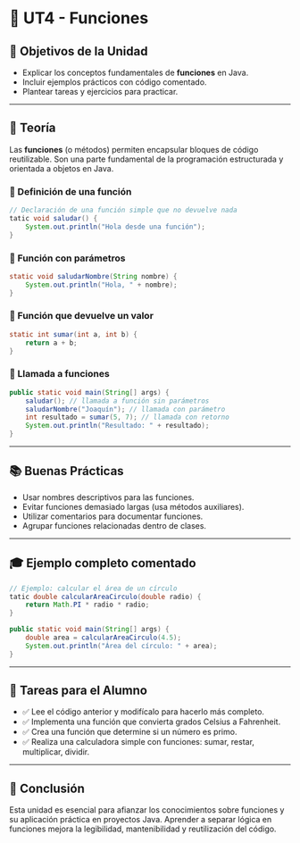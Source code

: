 # 🔧 UT4 - Funciones

## 📘 Objetivos de la Unidad
- Explicar los conceptos fundamentales de **funciones** en Java.
- Incluir ejemplos prácticos con código comentado.
- Plantear tareas y ejercicios para practicar.

---

## 🧠 Teoría

Las **funciones** (o métodos) permiten encapsular bloques de código reutilizable. Son una parte fundamental de la programación estructurada y orientada a objetos en Java.

### 🔹 Definición de una función

```java
// Declaración de una función simple que no devuelve nada
tatic void saludar() {
    System.out.println("Hola desde una función");
}
```

### 🔹 Función con parámetros

```java
static void saludarNombre(String nombre) {
    System.out.println("Hola, " + nombre);
}
```

### 🔹 Función que devuelve un valor

```java
static int sumar(int a, int b) {
    return a + b;
}
```

### 🔹 Llamada a funciones

```java
public static void main(String[] args) {
    saludar(); // llamada a función sin parámetros
    saludarNombre("Joaquín"); // llamada con parámetro
    int resultado = sumar(5, 7); // llamada con retorno
    System.out.println("Resultado: " + resultado);
}
```

---

## 📚 Buenas Prácticas

- Usar nombres descriptivos para las funciones.
- Evitar funciones demasiado largas (usa métodos auxiliares).
- Utilizar comentarios para documentar funciones.
- Agrupar funciones relacionadas dentro de clases.

---

## 🎓 Ejemplo completo comentado

```java
// Ejemplo: calcular el área de un círculo
tatic double calcularAreaCirculo(double radio) {
    return Math.PI * radio * radio;
}

public static void main(String[] args) {
    double area = calcularAreaCirculo(4.5);
    System.out.println("Área del círculo: " + area);
}
```

---

## 🎯 Tareas para el Alumno

- ✅ Lee el código anterior y modifícalo para hacerlo más completo.
- ✅ Implementa una función que convierta grados Celsius a Fahrenheit.
- ✅ Crea una función que determine si un número es primo.
- ✅ Realiza una calculadora simple con funciones: sumar, restar, multiplicar, dividir.

---

## 📌 Conclusión

Esta unidad es esencial para afianzar los conocimientos sobre funciones y su aplicación práctica en proyectos Java. Aprender a separar lógica en funciones mejora la legibilidad, mantenibilidad y reutilización del código.
